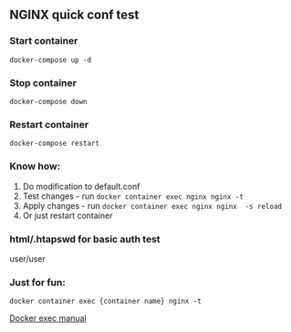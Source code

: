 ## NGINX quick conf test ##

### Start container ###
```docker-compose up -d```

### Stop container ###
```docker-compose down```

### Restart container ###
```docker-compose restart```

### Know how: ###
1. Do modification to default.conf
2. Test changes - run ```docker container exec nginx nginx -t```
3. Apply changes - run ```docker container exec nginx nginx  -s reload```
4. Or just restart container

### html/.htapswd for basic auth test ###
user/user

### Just for fun: ###
```docker container exec {container name} nginx -t```

[Docker exec manual](https://docs.docker.com/engine/reference/commandline/exec/)